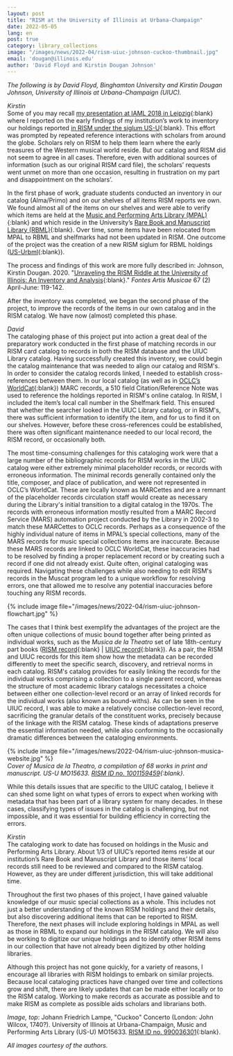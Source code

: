 ```yaml
---
layout: post
title: "RISM at the University of Illinois at Urbana-Champaign"
date: 2022-05-05
lang: en
post: true
category: library_collections
image: "/images/news/2022-04/rism-uiuc-johnson-cuckoo-thumbnail.jpg"
email: 'dougan@illinois.edu'
author: 'David Floyd and Kirstin Dougan Johnson'
---
```


_The following is by David Floyd, Binghamton University and Kirstin Dougan Johnson, University of Illinois at Urbana-Champaign (UIUC)._  

_Kirstin_  
Some of you may recall [my presentation at IAML 2018 in Leipzig](https://www.iaml.info/congresses/2018-leipzig){:blank} where I reported on the early findings of my institution’s work to inventory our holdings reported [in RISM under the siglum US-U](https://opac.rism.info/search?View=rism&siglum=US-U){:blank}. This effort was prompted by repeated reference interactions with scholars from around the globe. Scholars rely on RISM to help them learn where the early treasures of the Western musical world reside. But our catalog and RISM did not seem to agree in all cases. Therefore, even with additional sources of information (such as our original RISM card file), the scholars’ requests went unmet on more than one occasion, resulting in frustration on my part and disappointment on the scholars’.  

In the first phase of work, graduate students conducted an inventory in our catalog (Alma/Primo) and on our shelves of all items RISM reports we own. We found almost all of the items on our shelves and were able to verify which items are held at the [Music and Performing Arts Library (MPAL)](https://www.library.illinois.edu/mpal/){:blank} and which reside in the University’s [Rare Book and Manuscript Library (RBML)](https://www.library.illinois.edu/rbx/){:blank}. Over time, some items have been relocated from MPAL to RBML and shelfmarks had not been updated in RISM. One outcome of the project was the creation of a new RISM siglum for RBML holdings ([US-Urbml](https://opac.rism.info/search?View=rism&siglum=US-Urbml){:blank}).  

The process and findings of this work are more fully described in: Johnson, Kirstin Dougan. 2020. "[Unraveling the RISM Riddle at the University of Illinois: An Inventory and Analysis](https://www.jstor.org/stable/26974473){:blank}." _Fontes Artis Musicae_ 67 (2) April-June: 119-142.  

After the inventory was completed, we began the second phase of the project, to improve the records of the items in our own catalog and in the RISM catalog. We have now (almost) completed this phase.

_David_  
The cataloging phase of this project put into action a great deal of the preparatory work conducted in the first phase of matching records in our RISM card catalog to records in both the RISM database and the UIUC Library catalog. Having successfully created this inventory, we could begin the catalog maintenance that was needed to align our catalog and RISM's. In order to consider the catalog records linked, I needed to establish cross-references between them. In our local catalog (as well as in [OCLC’s WorldCat](https://www.worldcat.org/){:blank}) MARC records, a 510 field Citation/Reference Note was used to reference the holdings reported in RISM's online catalog. In RISM, I included the item’s local call number in the Shelfmark field. This ensured that whether the searcher looked in the UIUC Library catalog, or in RISM's, there was sufficient information to identify the item, and for us to find it on our shelves. However, before these cross-references could be established, there was often significant maintenance needed to our local record, the RISM record, or occasionally both.  

The most time-consuming challenges for this cataloging work were that a large number of the bibliographic records for RISM works in the UIUC catalog were either extremely minimal placeholder records, or records with erroneous information. The minimal records generally contained only the title, composer, and place of publication, and were not represented in OCLC’s WorldCat. These are locally known as MARCettes and are a remnant of the placeholder records circulation staff would create as necessary during the Library's initial transition to a digital catalog in the 1970s. The records with erroneous information mostly resulted from a MARC Record Service (MARS) automation project conducted by the Library in 2002-3 to match these MARCettes to OCLC records. Perhaps as a consequence of the highly individual nature of items in MPAL’s special collections, many of the MARS records for music special collections items are inaccurate. Because these MARS records are linked to OCLC WorldCat, these inaccuracies had to be resolved by finding a proper replacement record or by creating such a record if one did not already exist. Quite often, original cataloging was required.
Navigating these challenges while also needing to edit RISM's records in the Muscat program led to a unique workflow for resolving errors, one that allowed me to resolve any potential inaccuracies before touching any RISM records.  

{% include image file="/images/news/2022-04/rism-uiuc-johnson-flowchart.jpg" %}  

The cases that I think best exemplify the advantages of the project are the often unique collections of music bound together after being printed as individual works, such as the _Musica de la Theatro_ set of late 18th-century part books ([RISM record](https://opac.rism.info/search?id=1001159459&View=rism){:blank} \| [UIUC record](https://i-share-uiu.primo.exlibrisgroup.com/permalink/01CARLI_UIU/gpjosq/alma99361007612205899){:blank}). As a pair, the RISM and UIUC records for this item show how the metadata can be recorded differently to meet the specific search, discovery, and retrieval norms in each catalog. RISM's catalog provides for easily linking the records for the individual works comprising a collection to a single parent record, whereas the structure of most academic library catalogs necessitates a choice between either one collection-level record or an array of linked records for the individual works (also known as bound-withs). As can be seen in the UIUC record, I was able to make a relatively concise collection-level record, sacrificing the granular details of the constituent works, precisely because of the linkage with the RISM catalog. These kinds of adaptations preserve the essential information needed, while also conforming to the occasionally dramatic differences between the cataloging environments.  

{% include image file="/images/news/2022-04/rism-uiuc-johnson-musica-website.jpg" %}  
_Cover of Musica de la Theatro, a compilation of 68 works in print and manuscript. US-U MO15633. [RISM ID no. 1001159459](https://opac.rism.info/search?id=1001159459&View=rism){:blank}._  

While this details issues that are specific to the UIUC catalog, I believe it can shed some light on what types of errors to expect when working with metadata that has been part of a library system for many decades. In these cases, classifying types of issues in the catalog is challenging, but not impossible, and it was essential for building efficiency in correcting the errors.  

_Kirstin_  
The cataloging work to date has focused on holdings in the Music and Performing Arts Library. About 1/3 of UIUC’s reported items reside at our institution’s Rare Book and Manuscript Library and those items’ local records still need to be reviewed and compared to the RISM catalog. However, as they are under different jurisdiction, this will take additional time.  

Throughout the first two phases of this project, I have gained valuable knowledge of our music special collections as a whole. This includes not just a better understanding of the known RISM holdings and their details, but also discovering additional items that can be reported to RISM. Therefore, the next phases will include exploring holdings in MPAL as well as those in RBML to expand our holdings in the RISM catalog. We will also be working to digitize our unique holdings and to identify other RISM items in our collection that have not already been digitized by other holding libraries.  

Although this project has not gone quickly, for a variety of reasons, I encourage all libraries with RISM holdings to embark on similar projects. Because local cataloging practices have changed over time and collections grow and shift, there are likely updates that can be made either locally or to the RISM catalog. Working to make records as accurate as possible and to make RISM as complete as possible aids scholars and librarians both.  

_Image, top_: Johann Friedrich Lampe, "Cuckoo" Concerto (London: John Wilcox, 1740?).  University of Illinois at Urbana-Champaign, Music and Performing Arts Library (US-U)  MO15633. [RISM ID no. 990036301](https://opac.rism.info/search?id=990036301&View=rism){:blank}.

_All images courtesy of the authors._
